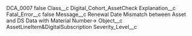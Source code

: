 <?xml version="1.0" encoding="UTF-8"?>
<CustomMetadata xmlns="http://soap.sforce.com/2006/04/metadata" xmlns:xsi="http://www.w3.org/2001/XMLSchema-instance" xmlns:xsd="http://www.w3.org/2001/XMLSchema">
    <label>DCA_0007</label>
    <protected>false</protected>
    <values>
        <field>Class__c</field>
        <value xsi:type="xsd:string">Digital_Cohort_AssetCheck</value>
    </values>
    <values>
        <field>Explanation__c</field>
        <value xsi:nil="true"/>
    </values>
    <values>
        <field>Fatal_Error__c</field>
        <value xsi:type="xsd:boolean">false</value>
    </values>
    <values>
        <field>Message__c</field>
        <value xsi:type="xsd:string">Renewal Date Mismatch between Asset and DS Data with Material Number-&gt;</value>
    </values>
    <values>
        <field>Object__c</field>
        <value xsi:type="xsd:string">AssetLineItem&amp;DigitalSubscription</value>
    </values>
    <values>
        <field>Severity_Level__c</field>
        <value xsi:nil="true"/>
    </values>
</CustomMetadata>
